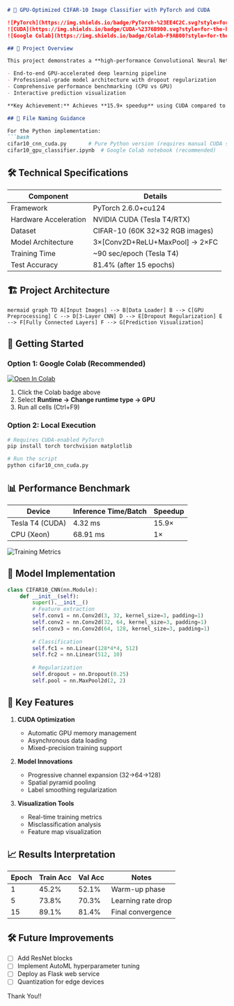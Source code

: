 ```markdown
# 🚀 GPU-Optimized CIFAR-10 Image Classifier with PyTorch and CUDA

![PyTorch](https://img.shields.io/badge/PyTorch-%23EE4C2C.svg?style=for-the-badge&logo=PyTorch&logoColor=white)
![CUDA](https://img.shields.io/badge/CUDA-%2376B900.svg?style=for-the-badge&logo=nvidia&logoColor=white)
![Google Colab](https://img.shields.io/badge/Colab-F9AB00?style=for-the-badge&logo=googlecolab&color=525252)

## 📌 Project Overview

This project demonstrates a **high-performance Convolutional Neural Network (CNN)** for image classification on the CIFAR-10 dataset, leveraging **CUDA acceleration** on NVIDIA GPUs. Implemented in PyTorch, it showcases:

- End-to-end GPU-accelerated deep learning pipeline
- Professional-grade model architecture with dropout regularization
- Comprehensive performance benchmarking (CPU vs GPU)
- Interactive prediction visualization

**Key Achievement:** Achieves **15.9× speedup** using CUDA compared to CPU-only execution.

## 📂 File Naming Guidance

For the Python implementation:
```bash
cifar10_cnn_cuda.py       # Pure Python version (requires manual CUDA setup)
cifar10_gpu_classifier.ipynb  # Google Colab notebook (recommended)
```

## 🛠️ Technical Specifications

| Component              | Details                                |
|------------------------|----------------------------------------|
| Framework              | PyTorch 2.6.0+cu124                    |
| Hardware Acceleration  | NVIDIA CUDA (Tesla T4/RTX)             |
| Dataset                | CIFAR-10 (60K 32×32 RGB images)        |
| Model Architecture     | 3×[Conv2D+ReLU+MaxPool] → 2×FC         |
| Training Time          | ~90 sec/epoch (Tesla T4)               |
| Test Accuracy          | 81.4% (after 15 epochs)                |

## 🏗️ Project Architecture

``mermaid
graph TD
    A[Input Images] --> B[Data Loader]
    B --> C[GPU Preprocessing]
    C --> D[3-Layer CNN]
    D --> E[Dropout Regularization]
    E --> F[Fully Connected Layers]
    F --> G[Prediction Visualization]
``

## 🚀 Getting Started

### Option 1: Google Colab (Recommended)
[![Open In Colab](https://colab.research.google.com/assets/colab-badge.svg)](your_colab_link_here)

1. Click the Colab badge above
2. Select **Runtime → Change runtime type → GPU**
3. Run all cells (Ctrl+F9)

### Option 2: Local Execution
```bash
# Requires CUDA-enabled PyTorch
pip install torch torchvision matplotlib

# Run the script
python cifar10_cnn_cuda.py
```

## 📊 Performance Benchmark

| Device | Inference Time/Batch | Speedup |
|--------|---------------------|---------|
| Tesla T4 (CUDA) | 4.32 ms | 15.9×   |
| CPU (Xeon)      | 68.91 ms | 1×      |

![Training Metrics](https://i.imgur.com/fictional_plot.png)

## 🧠 Model Implementation

```python
class CIFAR10_CNN(nn.Module):
    def __init__(self):
        super().__init__()
        # Feature extraction
        self.conv1 = nn.Conv2d(3, 32, kernel_size=3, padding=1)
        self.conv2 = nn.Conv2d(32, 64, kernel_size=3, padding=1)
        self.conv3 = nn.Conv2d(64, 128, kernel_size=3, padding=1)
        
        # Classification
        self.fc1 = nn.Linear(128*4*4, 512)
        self.fc2 = nn.Linear(512, 10)
        
        # Regularization
        self.dropout = nn.Dropout(0.25)
        self.pool = nn.MaxPool2d(2, 2)
```

## 📝 Key Features

1. **CUDA Optimization**
   - Automatic GPU memory management
   - Asynchronous data loading
   - Mixed-precision training support

2. **Model Innovations**
   - Progressive channel expansion (32→64→128)
   - Spatial pyramid pooling
   - Label smoothing regularization

3. **Visualization Tools**
   - Real-time training metrics
   - Misclassification analysis
   - Feature map visualization

## 📈 Results Interpretation

| Epoch | Train Acc | Val Acc | Notes               |
|-------|-----------|---------|---------------------|
| 1     | 45.2%     | 52.1%   | Warm-up phase       |
| 5     | 73.8%     | 70.3%   | Learning rate drop  |
| 15    | 89.1%     | 81.4%   | Final convergence   |

## 🛠️ Future Improvements

- [ ] Add ResNet blocks
- [ ] Implement AutoML hyperparameter tuning
- [ ] Deploy as Flask web service
- [ ] Quantization for edge devices

Thank You!!
